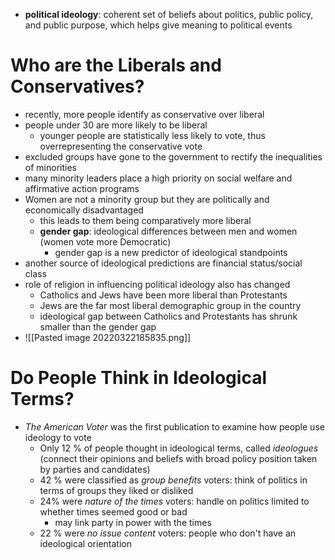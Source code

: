 - **political ideology**: coherent set of beliefs about politics, public policy, and public purpose, which helps give meaning to political events

# Who are the Liberals and Conservatives?
- recently, more people identify as conservative over liberal
- people under 30 are more likely to be liberal
	- younger people are statistically less likely to vote, thus overrepresenting the conservative vote
- excluded groups have gone to the government to rectify the inequalities of minorities
- many minority leaders place a high priority on social welfare and affirmative action programs
- Women are not a minority group but they are politically and economically disadvantaged
	- this leads to them being comparatively more liberal
	- **gender gap**: ideological differences between men and women (women vote more Democratic)
		- gender gap is a new predictor of ideological standpoints
- another source of ideological predictions are financial status/social class
- role of religion in influencing political ideology also has changed 
	- Catholics and Jews have been more liberal than Protestants
	- Jews are the far most liberal demographic group in the country
	- ideological gap between Catholics and Protestants has shrunk smaller than the gender gap
- ![[Pasted image 20220322185835.png]]

# Do People Think in Ideological Terms?
- *The American Voter* was the first publication to examine how people use ideology to vote
	- Only 12 % of people thought in ideological terms, called *ideologues* (connect their opinions and beliefs with broad policy position taken by parties and candidates)
	- 42 % were classified as *group benefits* voters: think of politics in terms of groups they liked or disliked
	- 24% were *nature of the times* voters: handle on politics limited to whether times seemed good or bad
		- may link party in power with the times
	- 22 % were *no issue content* voters: people who don't have an ideological orientation
